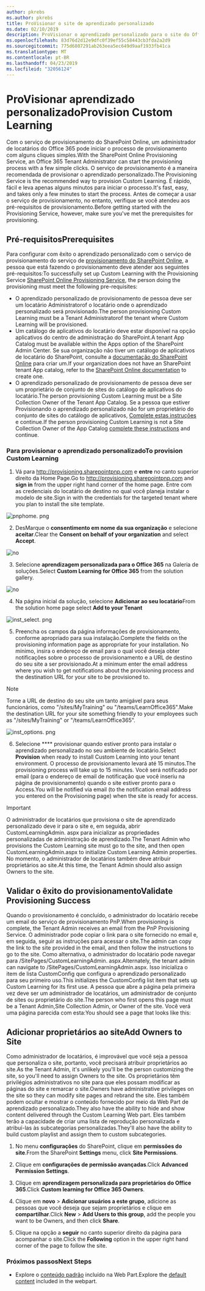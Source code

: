 ```yaml
---
author: pkrebs
ms.author: pkrebs
title: ProVisionar o site de aprendizado personalizado
ms.date: 02/10/2019
description: ProVisionar o aprendizado personalizado para o site do Office 365 por meio do mecanismo de provisionamento do SharePoint
ms.openlocfilehash: 83d76d2d12e9dfc0f39ef55c58443cb3fda2a2d9
ms.sourcegitcommit: 775d6807291ab263eea5ec649d9aaf1933fb41ca
ms.translationtype: MT
ms.contentlocale: pt-BR
ms.lasthandoff: 04/23/2019
ms.locfileid: "32056124"
---
```

# <a name="provision-custom-learning"></a><span data-ttu-id="9701e-103">ProVisionar aprendizado personalizado</span><span class="sxs-lookup"><span data-stu-id="9701e-103">Provision Custom Learning</span></span>

<span data-ttu-id="9701e-104">Com o serviço de provisionamento do SharePoint Online, um administrador de locatários do Office 365 pode iniciar o processo de provisionamento com alguns cliques simples.</span><span class="sxs-lookup"><span data-stu-id="9701e-104">With the SharePoint Online Provisioning Service, an Office 365 Tenant Administrator can start the provisioning process with a few simple clicks.</span></span> <span data-ttu-id="9701e-105">O serviço de provisionamento é a maneira recomendada de provisionar o aprendizado personalizado.</span><span class="sxs-lookup"><span data-stu-id="9701e-105">The Provisioning Service is the recommended way to provision Custom Learning.</span></span> <span data-ttu-id="9701e-106">É rápido, fácil e leva apenas alguns minutos para iniciar o processo.</span><span class="sxs-lookup"><span data-stu-id="9701e-106">It's fast, easy, and takes only a few minutes to start the process.</span></span> <span data-ttu-id="9701e-107">Antes de começar a usar o serviço de provisionamento, no entanto, verifique se você atendeu aos pré-requisitos de provisionamento.</span><span class="sxs-lookup"><span data-stu-id="9701e-107">Before getting started with the Provisioning Service, however, make sure you've met the prerequisites for provisioning.</span></span>

## <a name="prerequisites"></a><span data-ttu-id="9701e-108">Pré-requisitos</span><span class="sxs-lookup"><span data-stu-id="9701e-108">Prerequisites</span></span>
 
<span data-ttu-id="9701e-109">Para configurar com êxito o aprendizado personalizado com o serviço de provisionamento do serviço de [provisionamento do SharePoint Online](https://provisioning.sharepointpnp.com), a pessoa que está fazendo o provisionamento deve atender aos seguintes pré-requisitos:</span><span class="sxs-lookup"><span data-stu-id="9701e-109">To successfully set up Custom Learning with the Provisioning Service [SharePoint Online Provisioning Service](https://provisioning.sharepointpnp.com), the person doing the provisioning must meet the following pre-requisites:</span></span> 
 
- <span data-ttu-id="9701e-110">O aprendizado personalizado de provisionamento de pessoa deve ser um locatário Administratorof o locatário onde o aprendizado personalizado será provisionado.</span><span class="sxs-lookup"><span data-stu-id="9701e-110">The person provisioning Custom Learning must be a Tenant Administratorof the tenant where Custom Learning will be provisioned.</span></span>  
- <span data-ttu-id="9701e-111">Um catálogo de aplicativos do locatário deve estar disponível na opção aplicativos do centro de administração do SharePoint.</span><span class="sxs-lookup"><span data-stu-id="9701e-111">A tenant App Catalog must be available within the Apps option of the SharePoint Admin Center.</span></span> <span data-ttu-id="9701e-112">Se sua organização não tiver um catálogo de aplicativos de locatário do SharePoint, consulte a [documentação do SharePoint Online](https://docs.microsoft.com/en-us/sharepoint/use-app-catalog) para criar um.</span><span class="sxs-lookup"><span data-stu-id="9701e-112">If your organization does not have an SharePoint tenant App catalog, refer to the [SharePoint Online documentation](https://docs.microsoft.com/en-us/sharepoint/use-app-catalog) to create one.</span></span>  
- <span data-ttu-id="9701e-113">O aprendizado personalizado de provisionamento de pessoa deve ser um proprietário de conjunto de sites do catálogo de aplicativos do locatário.</span><span class="sxs-lookup"><span data-stu-id="9701e-113">The person provisioning Custom Learning must be a Site Collection Owner of the Tenant App Catalog.</span></span> <span data-ttu-id="9701e-114">Se a pessoa que estiver Provisionando o aprendizado personalizado não for um proprietário do conjunto de sites do catálogo de aplicativos, [Complete estas instruções](addappadmin.md) e continue.</span><span class="sxs-lookup"><span data-stu-id="9701e-114">If the person provisioning Custom Learning is not a Site Collection Owner of the App Catalog [complete these instructions](addappadmin.md) and continue.</span></span> 

### <a name="to-provision-custom-learning"></a><span data-ttu-id="9701e-115">Para provisionar o aprendizado personalizado</span><span class="sxs-lookup"><span data-stu-id="9701e-115">To provision Custom Learning</span></span>

1. <span data-ttu-id="9701e-116">Vá para http://provisioning.sharepointpnp.com e **entre** no canto superior direito da Home Page.</span><span class="sxs-lookup"><span data-stu-id="9701e-116">Go to http://provisioning.sharepointpnp.com and **sign in** from the upper right hand corner of the home page.</span></span>  <span data-ttu-id="9701e-117">Entre com as credenciais do locatário de destino no qual você planeja instalar o modelo de site.</span><span class="sxs-lookup"><span data-stu-id="9701e-117">Sign in with the  credentials for the targeted tenant where you plan to install the site template.</span></span>

![pnphome. png](media/inst_signin.png)

2. <span data-ttu-id="9701e-119">DesMarque o **consentimento em nome da sua organização** e selecione **aceitar**.</span><span class="sxs-lookup"><span data-stu-id="9701e-119">Clear the **Consent on behalf of your organization** and select **Accept**.</span></span>

![no](media/inst_perms.png)

3. <span data-ttu-id="9701e-121">Selecione **aprendizagem personalizada para o Office 365** na Galeria de soluções.</span><span class="sxs-lookup"><span data-stu-id="9701e-121">Select **Custom Learning for Office 365** from the solution gallery.</span></span>

![no](media/inst_select.png)

4. <span data-ttu-id="9701e-123">Na página inicial da solução, selecione **Adicionar ao seu locatário**</span><span class="sxs-lookup"><span data-stu-id="9701e-123">From the solution home page select **Add to your Tenant**</span></span>

![inst_select. png](media/inst_add.png)

5. <span data-ttu-id="9701e-125">Preencha os campos da página informações de provisionamento, conforme apropriado para sua instalação.</span><span class="sxs-lookup"><span data-stu-id="9701e-125">Complete the fields on the provisioning information page as appropriate for your installation.</span></span> <span data-ttu-id="9701e-126">No mínimo, insira o endereço de email para o qual você deseja obter notificações sobre o processo de provisionamento e a URL de destino do seu site a ser provisionado.</span><span class="sxs-lookup"><span data-stu-id="9701e-126">At a minimum enter the email address where you wish to get notifications about the provisioning process and the destination URL for your site to be provisioned to.</span></span>  
> [!NOTE]
> <span data-ttu-id="9701e-127">Torne a URL de destino do seu site um tanto amigável para seus funcionários, como "/sites/MyTraining" ou "/teams/LearnOffice365".</span><span class="sxs-lookup"><span data-stu-id="9701e-127">Make the destination URL for your site something friendly to your employees such as "/sites/MyTraining" or "/teams/LearnOffice365".</span></span>

![inst_options. png](media/inst_options.png)

6. <span data-ttu-id="9701e-129">Selecione \*\*\*\* provisionar quando estiver pronto para instalar o aprendizado personalizado no seu ambiente de locatário.</span><span class="sxs-lookup"><span data-stu-id="9701e-129">Select **Provision** when ready to install Custom Learning into your tenant environment.</span></span>  <span data-ttu-id="9701e-130">O processo de provisionamento levará até 15 minutos.</span><span class="sxs-lookup"><span data-stu-id="9701e-130">The provisioning process will take up to 15 minutes.</span></span> <span data-ttu-id="9701e-131">Você será notificado por email (para o endereço de email de notificação que você inseriu na página de provisionamento) quando o site estiver pronto para o Access.</span><span class="sxs-lookup"><span data-stu-id="9701e-131">You will be notified via email (to the notification email address you entered on the Provisioning page) when the site is ready for access.</span></span>

> [!IMPORTANT]
> <span data-ttu-id="9701e-132">O administrador de locatários que provisiona o site de aprendizado personalizado deve ir para o site e, em seguida, abrir CustomLearningAdmin. aspx para inicializar as propriedades personalizadas de administração de aprendizado.</span><span class="sxs-lookup"><span data-stu-id="9701e-132">The Tenant Admin who provisions the Custom Learning site must go to the site, and then open CustomLearningAdmin.aspx to initialize Custom Learning Admin properties.</span></span> <span data-ttu-id="9701e-133">No momento, o administrador de locatários também deve atribuir proprietários ao site.</span><span class="sxs-lookup"><span data-stu-id="9701e-133">At this time, the Tenant Admin should also assign Owners to the site.</span></span> 

## <a name="validate-provisioning-success"></a><span data-ttu-id="9701e-134">Validar o êxito do provisionamento</span><span class="sxs-lookup"><span data-stu-id="9701e-134">Validate Provisioning Success</span></span>

<span data-ttu-id="9701e-135">Quando o provisionamento é concluído, o administrador do locatário recebe um email do serviço de provisionamento PnP.</span><span class="sxs-lookup"><span data-stu-id="9701e-135">When provisioning is complete, the Tenant Admin receives an email from the PnP Provisioning Service.</span></span> <span data-ttu-id="9701e-136">O administrador pode copiar o link para o site fornecido no email e, em seguida, seguir as instruções para acessar o site.</span><span class="sxs-lookup"><span data-stu-id="9701e-136">The admin can copy the link to the site provided in the email, and then follow the instructions to go to the site.</span></span> <span data-ttu-id="9701e-137">Como alternativa, o administrador do locatário pode navegar para <YOUR-SITE-COLLECTION-URL>/SitePages/CustomLearningAdmin. aspx.</span><span class="sxs-lookup"><span data-stu-id="9701e-137">Alternately, the tenant admin can navigate to <YOUR-SITE-COLLECTION-URL>/SitePages/CustomLearningAdmin.aspx.</span></span> <span data-ttu-id="9701e-138">Isso inicializa o item de lista CustomConfig que configura o aprendizado personalizado para seu primeiro uso.</span><span class="sxs-lookup"><span data-stu-id="9701e-138">This initializes the CustomConfig list item that sets up Custom Learning for its first use.</span></span> <span data-ttu-id="9701e-139">A pessoa que abre a página pela primeira vez deve ser um administrador de locatários, um administrador de conjunto de sites ou proprietário do site.</span><span class="sxs-lookup"><span data-stu-id="9701e-139">The person who first opens this page must be a Tenant Admin,Site Collection Admin, or Owner of the site.</span></span> <span data-ttu-id="9701e-140">Você verá uma página parecida com esta:</span><span class="sxs-lookup"><span data-stu-id="9701e-140">You should see a page that looks like this:</span></span> 

## <a name="add-owners-to-site"></a><span data-ttu-id="9701e-141">Adicionar proprietários ao site</span><span class="sxs-lookup"><span data-stu-id="9701e-141">Add Owners to Site</span></span>
<span data-ttu-id="9701e-142">Como administrador de locatários, é improvável que você seja a pessoa que personaliza o site, portanto, você precisará atribuir proprietários ao site.</span><span class="sxs-lookup"><span data-stu-id="9701e-142">As the Tenant Admin, it's unlikely you'll be the person customizing the site, so you'll need to assign Owners to the site.</span></span> <span data-ttu-id="9701e-143">Os proprietários têm privilégios administrativos no site para que eles possam modificar as páginas do site e remarcar o site.</span><span class="sxs-lookup"><span data-stu-id="9701e-143">Owners have administrative privileges on the site so they can modify site pages and rebrand the site.</span></span> <span data-ttu-id="9701e-144">Eles também podem ocultar e mostrar o conteúdo fornecido por meio da Web Part de aprendizado personalizado.</span><span class="sxs-lookup"><span data-stu-id="9701e-144">They also have the ability to hide and show content delivered through the Custom Learning Web part.</span></span> <span data-ttu-id="9701e-145">Eles também terão a capacidade de criar uma lista de reprodução personalizada e atribuí-las às subcategorias personalizadas.</span><span class="sxs-lookup"><span data-stu-id="9701e-145">They'll also have the ability to build custom playlist and assign them to custom subcategories.</span></span>  

1. <span data-ttu-id="9701e-146">No menu **configurações** do SharePoint, clique em **permissões do site**.</span><span class="sxs-lookup"><span data-stu-id="9701e-146">From the SharePoint **Settings** menu, click **Site Permissions**.</span></span>
2. <span data-ttu-id="9701e-147">Clique em **configurações de permissão avançadas**.</span><span class="sxs-lookup"><span data-stu-id="9701e-147">Click **Advanced Permission Settings**.</span></span>
3. <span data-ttu-id="9701e-148">Clique em **aprendizagem personalizada para proprietários do Office 365**.</span><span class="sxs-lookup"><span data-stu-id="9701e-148">Click **Custom learning for Office 365 Owners**.</span></span>
4. <span data-ttu-id="9701e-149">Clique em **novo** > **Adicionar usuários a este grupo**, adicione as pessoas que você deseja que sejam proprietários e clique em **compartilhar**.</span><span class="sxs-lookup"><span data-stu-id="9701e-149">Click **New** > **Add Users to this group**, add the people you want to be Owners, and then click **Share**.</span></span>

8. <span data-ttu-id="9701e-150">Clique na opção a **seguir** no canto superior direito da página para acompanhar o site.</span><span class="sxs-lookup"><span data-stu-id="9701e-150">Click the **Following** option in the upper right hand corner of the page to follow the site.</span></span>  

### <a name="next-steps"></a><span data-ttu-id="9701e-151">Próximos passos</span><span class="sxs-lookup"><span data-stu-id="9701e-151">Next Steps</span></span>
- <span data-ttu-id="9701e-152">Explore o [conteúdo padrão](sitecontent.md) incluído na Web Part.</span><span class="sxs-lookup"><span data-stu-id="9701e-152">Explore the [default content](sitecontent.md) included in the webpart.</span></span>
